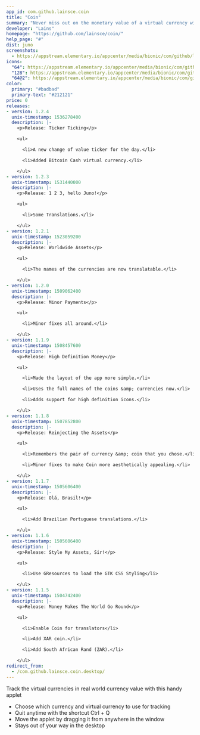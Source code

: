 ```yaml
---
app_id: com.github.lainsce.coin
title: "Coin"
summary: "Never miss out on the monetary value of a virtual currency with this handy applet"
developer: "Lains"
homepage: "https://github.com/lainsce/coin/"
help_page: "#"
dist: juno
screenshots:
  - https://appstream.elementary.io/appcenter/media/bionic/com/github/lainsce.coin/6AA95BFAA0A04BBA9C4A2522BDC0B5B5/screenshots/image-1_orig.png
icons:
  "64": https://appstream.elementary.io/appcenter/media/bionic/com/github/lainsce.coin/6AA95BFAA0A04BBA9C4A2522BDC0B5B5/icons/64x64/com.github.lainsce.coin_com.github.lainsce.coin.png
  "128": https://appstream.elementary.io/appcenter/media/bionic/com/github/lainsce.coin/6AA95BFAA0A04BBA9C4A2522BDC0B5B5/icons/128x128/com.github.lainsce.coin_com.github.lainsce.coin.png
  "64@2": https://appstream.elementary.io/appcenter/media/bionic/com/github/lainsce.coin/6AA95BFAA0A04BBA9C4A2522BDC0B5B5/icons/64x64@2/com.github.lainsce.coin_com.github.lainsce.coin.png
color:
  primary: "#badbad"
  primary-text: "#212121"
price: 0
releases:
- version: 1.2.4
  unix-timestamp: 1536278400
  description: |-
    <p>Release: Ticker Ticking</p>

    <ul>

      <li>A new change of value ticker for the day.</li>

      <li>Added Bitcoin Cash virtual currency.</li>

    </ul>
- version: 1.2.3
  unix-timestamp: 1531440000
  description: |-
    <p>Release: 1 2 3, hello Juno!</p>

    <ul>

      <li>Some Translations.</li>

    </ul>
- version: 1.2.1
  unix-timestamp: 1523059200
  description: |-
    <p>Release: Worldwide Assets</p>

    <ul>

      <li>The names of the currencies are now translatable.</li>

    </ul>
- version: 1.2.0
  unix-timestamp: 1509062400
  description: |-
    <p>Release: Minor Payments</p>

    <ul>

      <li>Minor fixes all around.</li>

    </ul>
- version: 1.1.9
  unix-timestamp: 1508457600
  description: |-
    <p>Release: High Definition Money</p>

    <ul>

      <li>Made the layout of the app more simple.</li>

      <li>Uses the full names of the coins &amp; currencies now.</li>

      <li>Adds support for high definition icons.</li>

    </ul>
- version: 1.1.8
  unix-timestamp: 1507852800
  description: |-
    <p>Release: Reinjecting the Assets</p>

    <ul>

      <li>Remembers the pair of currency &amp; coin that you chose.</li>

      <li>Minor fixes to make Coin more aesthetically appealing.</li>

    </ul>
- version: 1.1.7
  unix-timestamp: 1505606400
  description: |-
    <p>Release: Olá, Brasil!</p>

    <ul>

      <li>Add Brazilian Portuguese translations.</li>

    </ul>
- version: 1.1.6
  unix-timestamp: 1505606400
  description: |-
    <p>Release: Style My Assets, Sir!</p>

    <ul>

      <li>Use GResources to load the GTK CSS Styling</li>

    </ul>
- version: 1.1.5
  unix-timestamp: 1504742400
  description: |-
    <p>Release: Money Makes The World Go Round</p>

    <ul>

      <li>Enable Coin for translators</li>

      <li>Add XAR coin.</li>

      <li>Add South African Rand (ZAR).</li>

    </ul>
redirect_from:
  - /com.github.lainsce.coin.desktop/
---
```


<p>Track the virtual currencies in real world currency value with this handy applet</p>
<ul>
  <li>Choose which currency and virtual currency to use for tracking</li>
  <li>Quit anytime with the shortcut Ctrl + Q</li>
  <li>Move the applet by dragging it from anywhere in the window</li>
  <li>Stays out of your way in the desktop</li>
</ul>